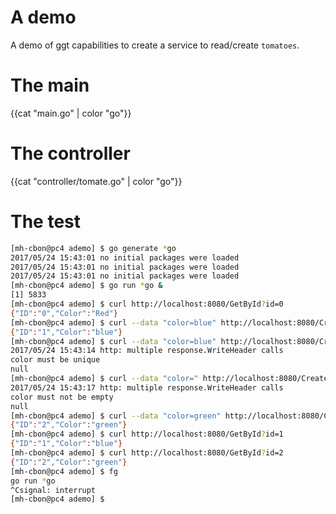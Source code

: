 # A demo

A demo of ggt capabilities to create a service to read/create `tomatoes`.

# The main

{{cat "main.go" | color "go"}}

# The controller

{{cat "controller/tomate.go" | color "go"}}

# The test

```sh
[mh-cbon@pc4 ademo] $ go generate *go
2017/05/24 15:43:01 no initial packages were loaded
2017/05/24 15:43:01 no initial packages were loaded
2017/05/24 15:43:01 no initial packages were loaded
[mh-cbon@pc4 ademo] $ go run *go &
[1] 5833
[mh-cbon@pc4 ademo] $ curl http://localhost:8080/GetById?id=0
{"ID":"0","Color":"Red"}
[mh-cbon@pc4 ademo] $ curl --data "color=blue" http://localhost:8080/Create
{"ID":"1","Color":"blue"}
[mh-cbon@pc4 ademo] $ curl --data "color=blue" http://localhost:8080/Create
2017/05/24 15:43:14 http: multiple response.WriteHeader calls
color must be unique
null
[mh-cbon@pc4 ademo] $ curl --data "color=" http://localhost:8080/Create
2017/05/24 15:43:17 http: multiple response.WriteHeader calls
color must not be empty
null
[mh-cbon@pc4 ademo] $ curl --data "color=green" http://localhost:8080/Create
{"ID":"2","Color":"green"}
[mh-cbon@pc4 ademo] $ curl http://localhost:8080/GetById?id=1
{"ID":"1","Color":"blue"}
[mh-cbon@pc4 ademo] $ curl http://localhost:8080/GetById?id=2
{"ID":"2","Color":"green"}
[mh-cbon@pc4 ademo] $ fg
go run *go
^Csignal: interrupt
[mh-cbon@pc4 ademo] $
```
